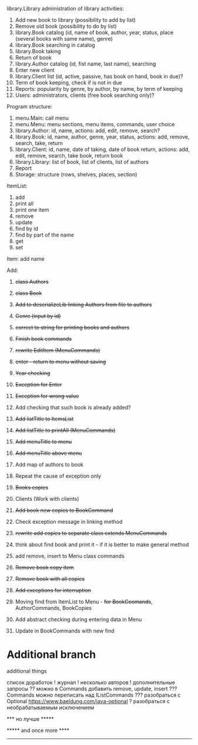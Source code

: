 library.Library
administration of library activities:
1. Add new book to library (possibility to add by list)
2. Remove old book (possibility to do by list)
3. library.Book catalog (id, name of book, author, year, status, place (several books with same name), genre)
4. library.Book searching in catalog
5. library.Book taking
6. Return of book
7. library.Author catalog (id, fist name, last name), searching
8. Enter new client
9. library.Client list (id, active, passive, has book on hand, book in due)?
10. Term of book keeping, check if is not in due
11. Reports: popularity by genre, by author, by name, by term of keeping
12. Users: administrators, clients (free book searching only)?

Program structure:
1. menu.Main: call menu
2. menu.Menu: menu sections, menu items, commands, user choice
3. library.Author: id, name, actions: add, edit, remove, search?
4. library.Book: id, name, author, genre, year, status, actions: add, remove, search, take, return
5. library.Client: id, name, date of taking, date of book return, actions: add, edit, remove, search, take book, return book
6. library.Library: list of book, list of clients, list of authors
7. Report
9. Storage: structure (rows, shelves, places, section)


ItemList:
1. add
2. print all
3. print one item
4. remove
5. update
6. find by id
7. find by part of the name
8. get
9. set


Item:
add name

Add:
1. ~~class Authors~~
2. ~~class Book~~

1. ~~Add to deserializeLib linking Authors from file to authors~~
2. ~~Genre (input by id)~~
3. ~~correct to string for printing books and authors~~
4. ~~Finish book commands~~


1. ~~rewrite EditItem (MenuCommands)~~
1. ~~enter - return to menu without saving~~
1. ~~Year checking~~
4. ~~Exception for Enter~~
5. ~~Exception for wrong value~~


1. Add checking that such book is already added?
1. ~~Add listTitle to ItemsList~~
1. ~~Add listTitle to printAll (MenuCommands)~~
2. ~~Add menuTitle to menu~~
3. ~~Add menuTitle above menu~~
2. Add map of authors to book

1. Repeat the cause of exception only
2. ~~Books copies~~
3. Clients (Work with clients)
4. ~~Add book new copies to BookCommand~~
5. Check exception message in linking method
6. ~~rewrite add copies to separate class extends MenuCommands~~
7. think about find book and print it - if it is better to make general method
8. add remove, insert to Menu class commands
9. ~~Remove book copy item~~
10. ~~Remove book with all copies~~
11. ~~Add exceptions for interruption~~
12. Moving find from ItemList to Menu - ~~for BookCoomands~~, AuthorCommands, BookCopies
13. Add abstract checking during entering data in Menu
14. Update in BookCommands with new find


Additional branch
=======
additional things

список доработок
! журнал
! несколько авторов
! дополнительные запросы
?? можно в Commands добавить remove, update, insert
??? Commands можно переписать над IListCommands
??? разобраться с Optional
https://www.baeldung.com/java-optional
? разобраться с необрабатываемым исключением

*** но лучше *****

***** and once more ****

********


